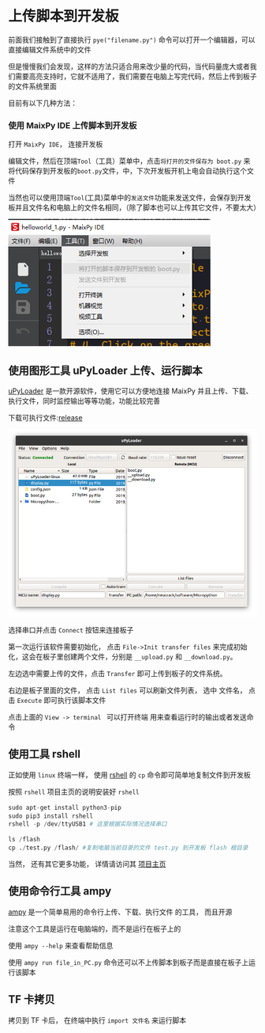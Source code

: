 上传脚本到开发板
======

前面我们接触到了直接执行 `pye("filename.py")` 命令可以打开一个编辑器，可以直接编辑文件系统中的文件

但是慢慢我们会发现，这样的方法只适合用来改少量的代码，当代码量庞大或者我们需要高亮支持时，它就不适用了，我们需要在电脑上写完代码，然后上传到板子的文件系统里面

目前有以下几种方法：



### 使用 MaixPy IDE 上传脚本到开发板

打开 `MaixPy IDE`， 连接开发板

编辑文件，然后在顶端`Tool`（工具）菜单中，点击`将打开的文件保存为 boot.py` 来将代码保存到开发板的`boot.py`文件，中，下次开发板开机上电会自动执行这个文件

当然也可以使用顶端`Tool`(工具)菜单中的`发送文件`功能来发送文件，会保存到开发板并且文件名和电脑上的文件名相同，（除了脚本也可以上传其它文件，不要太大）

![](../../assets/maixpy/maixpy_ide_tools.png)



## 使用图形工具 uPyLoader 上传、运行脚本

[uPyLoader](https://github.com/BetaRavener/uPyLoader) 是一款开源软件，使用它可以方便地连接 MaixPy 并且上传、下载、执行文件，同时监控输出等等功能，功能比较完善

下载可执行文件:[release](https://github.com/BetaRavener/uPyLoader/releases)

![uPyLoader](../../assets/other/uPyLoader.png)

选择串口并点击 `Connect` 按钮来连接板子

第一次运行该软件需要初始化， 点击 `File->Init transfer files` 来完成初始化，这会在板子里创建两个文件，分别是 `__upload.py` 和 `__download.py`。

左边选中需要上传的文件，点击 `Transfer` 即可上传到板子的文件系统。

右边是板子里面的文件， 点击 `List files` 可以刷新文件列表， 选中 文件名， 点击 `Execute` 即可执行该脚本文件

点击上面的 `View -> terminal ` 可以打开终端 用来查看运行时的输出或者发送命令


## 使用工具 rshell

正如使用 `linux` 终端一样， 使用 [rshell](https://github.com/dhylands/rshell) 的 `cp` 命令即可简单地复制文件到开发板

按照 `rshell` 项目主页的说明安装好 `rshell`

```python
sudo apt-get install python3-pip
sudo pip3 install rshell
rshell -p /dev/ttyUSB1 # 这里根据实际情况选择串口
```

```python
ls /flash
cp ./test.py /flash/ #复制电脑当前目录的文件 test.py 到开发板 flash 根目录
```

当然， 还有其它更多功能， 详情请访问其 [项目主页](https://github.com/dhylands/rshell)


## 使用命令行工具 ampy

[ampy](https://github.com/pycampers/ampy) 是一个简单易用的命令行上传、下载、执行文件 的工具， 而且开源

注意这个工具是运行在电脑端的，而不是运行在板子上的

使用 `ampy --help` 来查看帮助信息

使用 `ampy run file_in_PC.py` 命令还可以不上传脚本到板子而是直接在板子上运行该脚本


## TF 卡拷贝

拷贝到 TF 卡后， 在终端中执行 `import 文件名` 来运行脚本




